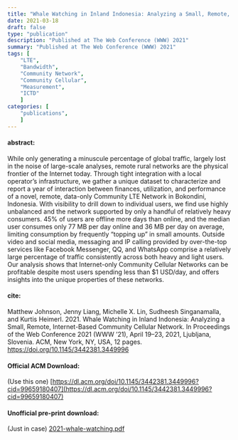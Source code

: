 ```yaml
---
title: "Whale Watching in Inland Indonesia: Analyzing a Small, Remote, Internet-Based Community Cellular Network"
date: 2021-03-18
draft: false
type: "publication"
description: "Published at The Web Conference (WWW) 2021"
summary: "Published at The Web Conference (WWW) 2021"
tags: [
    "LTE",
    "Bandwidth",
    "Community Network",
    "Community Cellular",
    "Measurement",
    "ICTD"
    ]
categories: [
    "publications",
    ]
---
```


#### abstract:

While only generating a minuscule percentage of global traffic, largely lost in
the noise of large-scale analyses, remote rural networks are the physical
frontier of the Internet today. Through tight integration with a local
operator’s infrastructure, we gather a unique dataset to characterize and report
a year of interaction between finances, utilization, and performance of a novel,
remote, data-only Community LTE Network in Bokondini, Indonesia. With visibility
to drill down to individual users, we find use highly unbalanced and the
network supported by only a handful of relatively heavy consumers. 45% of users
are offline more days than online, and the median user consumes only 77 MB per
day online and 36 MB per day on average, limiting consumption by frequently
“topping up” in small amounts. Outside video and social media, messaging and IP
calling provided by over-the-top services like Facebook Messenger, QQ, and
WhatsApp comprise a relatively large percentage of traffic consistently across
both heavy and light users. Our analysis shows that Internet-only Community
Cellular Networks can be profitable despite most users spending less than $1
USD/day, and offers insights into the unique properties of these networks.

#### cite:

Matthew Johnson, Jenny Liang, Michelle X. Lin, Sudheesh Singanamalla,
and Kurtis Heimerl. 2021. Whale Watching in Inland Indonesia: Analyzing a
Small, Remote, Internet-Based Community Cellular Network. In Proceedings
of the Web Conference 2021 (WWW ’21), April 19–23, 2021, Ljubljana, Slovenia.
ACM, New York, NY, USA, 12 pages. https://doi.org/10.1145/3442381.3449996

#### Official ACM Download:

(Use this one)
[https://dl.acm.org/doi/10.1145/3442381.3449996?cid=99659180407](https://dl.acm.org/doi/10.1145/3442381.3449996?cid=99659180407)

#### Unofficial pre-print download:

(Just in case)
[2021-whale-watching.pdf](/papers/2021-whale-watching.pdf)
